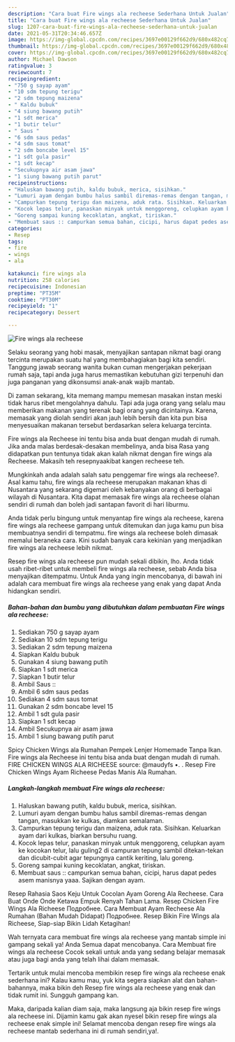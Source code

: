 ```yaml
---
description: "Cara buat Fire wings ala recheese Sederhana Untuk Jualan"
title: "Cara buat Fire wings ala recheese Sederhana Untuk Jualan"
slug: 1207-cara-buat-fire-wings-ala-recheese-sederhana-untuk-jualan
date: 2021-05-31T20:34:46.657Z
image: https://img-global.cpcdn.com/recipes/3697e00129f662d9/680x482cq70/fire-wings-ala-recheese-foto-resep-utama.jpg
thumbnail: https://img-global.cpcdn.com/recipes/3697e00129f662d9/680x482cq70/fire-wings-ala-recheese-foto-resep-utama.jpg
cover: https://img-global.cpcdn.com/recipes/3697e00129f662d9/680x482cq70/fire-wings-ala-recheese-foto-resep-utama.jpg
author: Michael Dawson
ratingvalue: 3
reviewcount: 7
recipeingredient:
- "750 g sayap ayam"
- "10 sdm tepung terigu"
- "2 sdm tepung maizena"
- " Kaldu bubuk"
- "4 siung bawang putih"
- "1 sdt merica"
- "1 butir telur"
- " Saus "
- "6 sdm saus pedas"
- "4 sdm saus tomat"
- "2 sdm boncabe level 15"
- "1 sdt gula pasir"
- "1 sdt kecap"
- "Secukupnya air asam jawa"
- "1 siung bawang putih parut"
recipeinstructions:
- "Haluskan bawang putih, kaldu bubuk, merica, sisihkan."
- "Lumuri ayam dengan bumbu halus sambil diremas-remas dengan tangan, masukkan ke kulkas, diamkan semalaman."
- "Campurkan tepung terigu dan maizena, aduk rata. Sisihkan. Keluarkan ayam dari kulkas, biarkan bersuhu ruang."
- "Kocok lepas telur, panaskan minyak untuk menggoreng, celupkan ayam ke kocokan telur, lalu guling2 di campuran tepung sambil ditekan-tekan dan dicubit-cubit agar tepungnya cantik keriting, lalu goreng."
- "Goreng sampai kuning kecoklatan, angkat, tiriskan."
- "Membuat saus :: campurkan semua bahan, cicipi, harus dapat pedes asem manisnya yaaa. Sajikan dengan ayam."
categories:
- Resep
tags:
- fire
- wings
- ala

katakunci: fire wings ala 
nutrition: 258 calories
recipecuisine: Indonesian
preptime: "PT35M"
cooktime: "PT30M"
recipeyield: "1"
recipecategory: Dessert

---
```



![Fire wings ala recheese](https://img-global.cpcdn.com/recipes/3697e00129f662d9/680x482cq70/fire-wings-ala-recheese-foto-resep-utama.jpg)

Selaku seorang yang hobi masak, menyajikan santapan nikmat bagi orang tercinta merupakan suatu hal yang membahagiakan bagi kita sendiri. Tanggung jawab seorang  wanita bukan cuman mengerjakan pekerjaan rumah saja, tapi anda juga harus memastikan kebutuhan gizi terpenuhi dan juga panganan yang dikonsumsi anak-anak wajib mantab.

Di zaman  sekarang, kita memang mampu memesan masakan instan meski tidak harus ribet mengolahnya dahulu. Tapi ada juga orang yang selalu mau memberikan makanan yang terenak bagi orang yang dicintainya. Karena, memasak yang diolah sendiri akan jauh lebih bersih dan kita pun bisa menyesuaikan makanan tersebut berdasarkan selera keluarga tercinta. 

Fire wings ala Recheese ini tentu bisa anda buat dengan mudah di rumah. Jika anda malas berdesak-desakan membelinya, anda bisa Rasa yang didapatkan pun tentunya tidak akan kalah nikmat dengan fire wings ala Recheese. Makasih teh resepnyaakibat kangen recheese teh.

Mungkinkah anda adalah salah satu penggemar fire wings ala recheese?. Asal kamu tahu, fire wings ala recheese merupakan makanan khas di Nusantara yang sekarang digemari oleh kebanyakan orang di berbagai wilayah di Nusantara. Kita dapat memasak fire wings ala recheese olahan sendiri di rumah dan boleh jadi santapan favorit di hari liburmu.

Anda tidak perlu bingung untuk menyantap fire wings ala recheese, karena fire wings ala recheese gampang untuk ditemukan dan juga kamu pun bisa membuatnya sendiri di tempatmu. fire wings ala recheese boleh dimasak memalui beraneka cara. Kini sudah banyak cara kekinian yang menjadikan fire wings ala recheese lebih nikmat.

Resep fire wings ala recheese pun mudah sekali dibikin, lho. Anda tidak usah ribet-ribet untuk membeli fire wings ala recheese, sebab Anda bisa menyajikan ditempatmu. Untuk Anda yang ingin mencobanya, di bawah ini adalah cara membuat fire wings ala recheese yang enak yang dapat Anda hidangkan sendiri.

<!--inarticleads1-->

##### Bahan-bahan dan bumbu yang dibutuhkan dalam pembuatan Fire wings ala recheese:

1. Sediakan 750 g sayap ayam
1. Sediakan 10 sdm tepung terigu
1. Sediakan 2 sdm tepung maizena
1. Siapkan  Kaldu bubuk
1. Gunakan 4 siung bawang putih
1. Siapkan 1 sdt merica
1. Siapkan 1 butir telur
1. Ambil  Saus ::
1. Ambil 6 sdm saus pedas
1. Sediakan 4 sdm saus tomat
1. Gunakan 2 sdm boncabe level 15
1. Ambil 1 sdt gula pasir
1. Siapkan 1 sdt kecap
1. Ambil Secukupnya air asam jawa
1. Ambil 1 siung bawang putih parut


Spicy Chicken Wings ala Rumahan Pempek Lenjer Homemade Tanpa Ikan. Fire wings ala Recheese ini tentu bisa anda buat dengan mudah di rumah. FIRE CHICKEN WINGS ALA RICHEESE source: @maudyfs •. . Resep Fire Chicken Wings Ayam Richeese Pedas Manis Ala Rumahan. 

<!--inarticleads2-->

##### Langkah-langkah membuat Fire wings ala recheese:

1. Haluskan bawang putih, kaldu bubuk, merica, sisihkan.
1. Lumuri ayam dengan bumbu halus sambil diremas-remas dengan tangan, masukkan ke kulkas, diamkan semalaman.
1. Campurkan tepung terigu dan maizena, aduk rata. Sisihkan. Keluarkan ayam dari kulkas, biarkan bersuhu ruang.
1. Kocok lepas telur, panaskan minyak untuk menggoreng, celupkan ayam ke kocokan telur, lalu guling2 di campuran tepung sambil ditekan-tekan dan dicubit-cubit agar tepungnya cantik keriting, lalu goreng.
1. Goreng sampai kuning kecoklatan, angkat, tiriskan.
1. Membuat saus :: campurkan semua bahan, cicipi, harus dapat pedes asem manisnya yaaa. Sajikan dengan ayam.


Resep Rahasia Saos Keju Untuk Cocolan Ayam Goreng Ala Recheese. Cara Buat Onde Onde Ketawa Empuk Renyah Tahan Lama. Resep Chicken Fire Wings Ala Richeese Подробнее. Cara Membuat Ayam Recheese Ala Rumahan (Bahan Mudah Didapat) Подробнее. Resep Bikin Fire Wings ala Richeese, Siap-siap Bikin Lidah Ketagihan! 

Wah ternyata cara membuat fire wings ala recheese yang mantab simple ini gampang sekali ya! Anda Semua dapat mencobanya. Cara Membuat fire wings ala recheese Cocok sekali untuk anda yang sedang belajar memasak atau juga bagi anda yang telah lihai dalam memasak.

Tertarik untuk mulai mencoba membikin resep fire wings ala recheese enak sederhana ini? Kalau kamu mau, yuk kita segera siapkan alat dan bahan-bahannya, maka bikin deh Resep fire wings ala recheese yang enak dan tidak rumit ini. Sungguh gampang kan. 

Maka, daripada kalian diam saja, maka langsung aja bikin resep fire wings ala recheese ini. Dijamin kamu gak akan nyesel bikin resep fire wings ala recheese enak simple ini! Selamat mencoba dengan resep fire wings ala recheese mantab sederhana ini di rumah sendiri,ya!.

